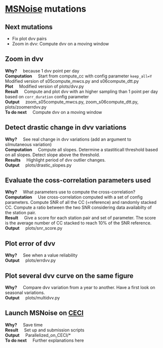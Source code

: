 # [MSNoise](https://github.com/ROBelgium/MSNoise) mutations
## Next mutations
* Fix plot dvv pairs
* Zoom in dvv: Compute dvv on a moving window

## Zoom in dvv
**Why?**
&nbsp;&nbsp;&nbsp; because 1 dvv point per day\
**Computation**
&nbsp;&nbsp;&nbsp; Start from compute_cc with config parameter ```keep_all=Y```\
Modified version of s05compute_mwcs.py and s06compute_dtt.py\
**Plot**
&nbsp;&nbsp;&nbsp; Modified version of plots/dvv.py \
**Result**
&nbsp;&nbsp;&nbsp; Compute and plot dvv with an higher sampling than 1 point per day based on ```corr_duration``` config parameter\
**Output** &nbsp;&nbsp;&nbsp; zoom_s05compute_mwcs.py, zoom_s06compute_dtt.py, plots/zoomerrdvv.py\
**To do next**
&nbsp;&nbsp;&nbsp; Compute dvv on a moving window

## Detect drastic change in dvv variations
**Why?** &nbsp;&nbsp;&nbsp; See real change in dvv variations (add an argument to silmutaneous variation)\
**Computation** &nbsp;&nbsp;&nbsp; Compute all slopes. Determine a stastiticall threshold based on all slopes. Detect slope above the threshold.\
**Results** &nbsp;&nbsp;&nbsp; Highlight period of dvv outlier changes.\
**Output** &nbsp;&nbsp;&nbsp; plots/drastic_slopes.py

## Evaluate the coss-correlation parameters used
**Why?** &nbsp;&nbsp;&nbsp; What parameters use to compute the cross-correlation?\
**Computation** &nbsp;&nbsp;&nbsp; Use cross-correlation computed with a set of config parameters. Compute SNR of all the CC (=reference) and randomly stacked CC. Compute a ratio between the two SNR considering data availabilty of the station pair.\
**Result** &nbsp;&nbsp;&nbsp; Give a score for each station pair and set of parameter. The score is the average number of CC stacked to reach 10% of the SNR reference.\
**Output** &nbsp;&nbsp;&nbsp; plots/snr_score.py

## Plot error of dvv
**Why?** &nbsp;&nbsp;&nbsp; See when a value reliability \
**Output** &nbsp;&nbsp;&nbsp; plots/errdvv.py

## Plot several dvv curve on the same figure
**Why?** &nbsp;&nbsp;&nbsp; Compare dvv variation from a year to another. Have a first look on seasonal variations.\
**Output** &nbsp;&nbsp;&nbsp; plots/multidvv.py

## Launch MSNoise on [CECI](https://www.ceci-hpc.be/)
**Why?** &nbsp;&nbsp;&nbsp; Save time\
**Result** &nbsp;&nbsp;&nbsp; Set up and submission scripts\
**Output** &nbsp;&nbsp;&nbsp; Parallelized_on_CECI/* \
**To do next** &nbsp;&nbsp;&nbsp; Further explanations here

